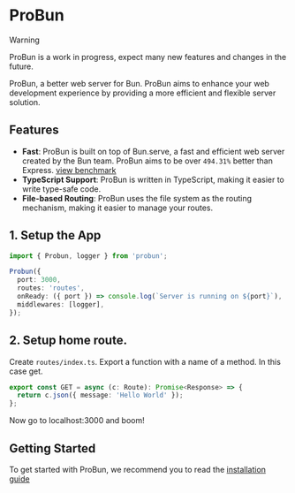 # ProBun

> [!WARNING]
> ProBun is a work in progress, expect many new features and changes in the future.

ProBun, a better web server for Bun. ProBun aims to enhance your web development experience by providing a more efficient and flexible server solution.

## Features

- **Fast**: ProBun is built on top of Bun.serve, a fast and efficient web server created by the Bun team. ProBun aims to be over `494.31%` better than Express. [view benchmark](https://probun.dev/docs/benchmark.html)
- **TypeScript Support**: ProBun is written in TypeScript, making it easier to write type-safe code.
- **File-based Routing**: ProBun uses the file system as the routing mechanism, making it easier to manage your routes.

## 1. Setup the App

```typescript
import { Probun, logger } from 'probun';

Probun({
  port: 3000,
  routes: 'routes',
  onReady: ({ port }) => console.log(`Server is running on ${port}`),
  middlewares: [logger],
});
```

## 2. Setup home route.

Create `routes/index.ts`. Export a function with a name of a method. In this case get.

```ts
export const GET = async (c: Route): Promise<Response> => {
  return c.json({ message: 'Hello World' });
};
```

Now go to localhost:3000 and boom!

## Getting Started

To get started with ProBun, we recommend you to read the [installation guide](https://probun.dev/docs/getting-started.html)

